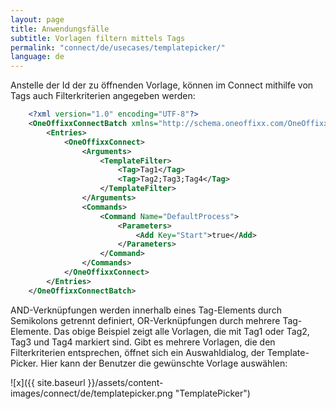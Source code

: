 ```yaml
---
layout: page
title: Anwendungsfälle
subtitle: Vorlagen filtern mittels Tags
permalink: "connect/de/usecases/templatepicker/"
language: de
---
```


Anstelle der Id der zu öffnenden Vorlage, können im Connect mithilfe von Tags auch Filterkriterien angegeben werden:

```xml
    <?xml version="1.0" encoding="UTF-8"?>
    <OneOffixxConnectBatch xmlns="http://schema.oneoffixx.com/OneOffixxConnectBatch/1" xmlns:xsi="http://www.w3.org/2001/XMLSchema-instance">
    	<Entries>
    		<OneOffixxConnect>
    			<Arguments>
    				<TemplateFilter>
    					<Tag>Tag1</Tag>
    					<Tag>Tag2;Tag3;Tag4</Tag>
    				</TemplateFilter>
    			</Arguments>
    			<Commands>
    				<Command Name="DefaultProcess">
    					<Parameters>
    						<Add Key="Start">true</Add>
    					</Parameters>
    				</Command>
    			</Commands>
    		</OneOffixxConnect>
    	</Entries>
    </OneOffixxConnectBatch>
```

AND-Verknüpfungen werden innerhalb eines Tag-Elements durch Semikolons getrennt definiert, OR-Verknüpfungen durch mehrere Tag-Elemente. Das obige Beispiel zeigt alle Vorlagen, die mit Tag1 oder Tag2, Tag3 und Tag4 markiert sind. Gibt es mehrere Vorlagen, die den Filterkriterien entsprechen, öffnet sich ein Auswahldialog, der Template-Picker. Hier kann der Benutzer die gewünschte Vorlage auswählen:

![x]({{ site.baseurl }}/assets/content-images/connect/de/templatepicker.png "TemplatePicker")

